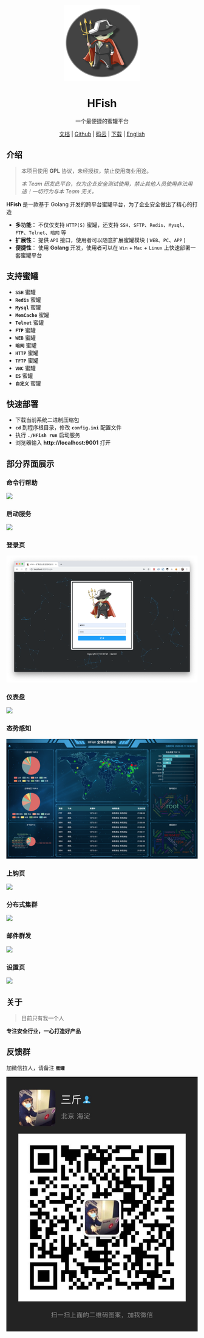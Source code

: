 <p align="center">
  <a href="https://hfish.io/" target="_blank">
    <img width="200" src="images/logo.png">
  </a>
</p>



<h1 align="center">HFish </h1>
<p align="center">一个最便捷的蜜罐平台</p>


<p  align="center">
<a href="https://hfish.io/docs/#/" target="_bank">文档</a>
<span>|</span>
<a href="https://github.com/hacklcx/HFish" target="_bank">Github</a>
<span>|</span>
<a href="https://gitee.com/lauix/HFish" target="_bank">码云</a>
<span>|</span>
<a href="https://github.com/hacklcx/HFish/releases" target="_bank">下载</a>
<span>|</span>
<a href="README.md" target="_bank">English</a>
</p>



## 介绍


> 本项目使用 **GPL** 协议，未经授权，禁止使用商业用途。
>
> *本 Team 研发此平台，仅为企业安全测试使用，禁止其他人员使用非法用途！一切行为与本 Team 无关。*

**HFish** 是一款基于 Golang 开发的跨平台蜜罐平台，为了企业安全做出了精心的打造


- **多功能**： 不仅仅支持 `HTTP(S)` 蜜罐，还支持 `SSH`、`SFTP`、`Redis`、`Mysql`、`FTP`、`Telnet`、`暗网` 等
- **扩展性**： 提供 `API` 接口，使用者可以随意扩展蜜罐模块 ( `WEB`、`PC`、`APP` )
- **便捷性**： 使用 **Golang** 开发，使用者可以在 `Win` + `Mac` + `Linux` 上快速部署一套蜜罐平台

## 支持蜜罐

- **`SSH`** 蜜罐
- **`Redis`** 蜜罐
- **`Mysql`** 蜜罐
- **`MemCache`** 蜜罐
- **`Telnet`** 蜜罐
- **`FTP`** 蜜罐
- **`WEB`** 蜜罐
- **`暗网`** 蜜罐
- **`HTTP`** 蜜罐
- **`TFTP`** 蜜罐
- **`VNC`** 蜜罐
- **`ES`** 蜜罐
- **`自定义`** 蜜罐

## 快速部署


- 下载当前系统二进制压缩包
- **`cd`** 到程序根目录，修改 **`config.ini`** 配置文件
- 执行 **`./HFish run`** 启动服务
- 浏览器输入 **http://localhost:9001** 打开


## 部分界面展示


### 命令行帮助


![](./images/help.png)


### 启动服务


![](./images/run.png)


### 登录页


![](./images/login.png)


### 仪表盘


![](./images/dashboard.png)


### 态势感知


![](./images/data.png)


### 上钩页


![](./images/fish.png)


### 分布式集群


![](./images/colony.png)


### 邮件群发


![](./images/mail.png)


### 设置页


![](./images/setting.png)


## 关于


> 目前只有我一个人



**专注安全行业，一心打造好产品**



## 反馈群


加微信拉人，请备注 **`蜜罐`**


![](./images/wx.jpg)
